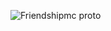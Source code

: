 ![Friendshipmc proto](https://user-images.githubusercontent.com/90833682/160404865-b9ce40ce-3b35-4610-8f5b-03905c8bdc6b.jpg)
